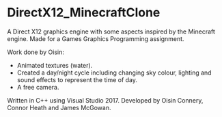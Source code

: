 # DirectX12_MinecraftClone
A Direct X12 graphics engine with some aspects inspired by the Minecraft engine. 
Made for a Games Graphics Programming assignment.

Work done by Oisin: 
- Animated textures (water).
- Created a day/night cycle including changing sky colour, lighting and sound effects to represent the time of day.
- A free camera.





Written in C++ using Visual Studio 2017.
Developed by Oisin Connery, Connor Heath and James McGowan.
